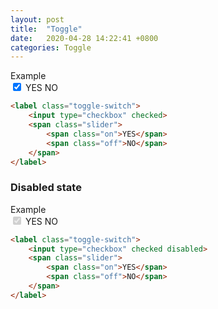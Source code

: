 ```yaml
---
layout: post
title:  "Toggle"
date:   2020-04-28 14:22:41 +0800
categories: Toggle
---
```


<div class="panel panel-success">
    <div class="panel-heading">Example</div>
    <div class="panel-body">
        <label class="toggle-switch">
            <input type="checkbox" checked>
            <span class="slider">
                <span class="on">YES</span>
                <span class="off">NO</span>
            </span>
        </label>
    </div>
</div>

```html
<label class="toggle-switch">
    <input type="checkbox" checked>
    <span class="slider">
        <span class="on">YES</span>
        <span class="off">NO</span>
    </span>
</label>
```

### Disabled state
<div class="panel panel-success">
    <div class="panel-heading">Example</div>
    <div class="panel-body">
        <label class="toggle-switch">
            <input type="checkbox" checked disabled>
            <span class="slider">
                <span class="on">YES</span>
                <span class="off">NO</span>
            </span>
        </label>
    </div>
</div>

```html
<label class="toggle-switch">
    <input type="checkbox" checked disabled>
    <span class="slider">
        <span class="on">YES</span>
        <span class="off">NO</span>
    </span>
</label>
```
